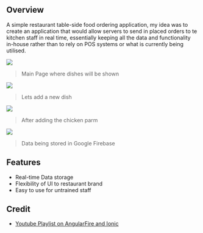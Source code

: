 ## Overview

A simple restaurant table-side food ordering application, my idea was to create an application that would allow servers to send in placed orders to te kitchen staff in real time, essentially keeping all the data and functionality in-house rather than to rely on POS systems or what is currently being utilised. 


![](https://github.com/dathanki/SimpleFoodDeliveryClone/blob/master/screenshots/main.png)
> Main Page where dishes will be shown 

![](https://github.com/dathanki/SimpleFoodDeliveryClone/blob/master/screenshots/addDish_.png)
> Lets add a new dish

![](https://github.com/dathanki/SimpleFoodDeliveryClone/blob/master/screenshots/addedDishes.png)
> After adding the chicken parm

![](https://github.com/dathanki/SimpleFoodDeliveryClone/blob/master/screenshots/Firebase.png)
> Data being stored in Google Firebase

## Features
- Real-time Data storage
- Flexibility of UI to restaurant brand
- Easy to use for untrained staff

## Credit 
- [Youtube Playlist on AngularFire and Ionic](https://www.youtube.com/playlist?list=PLtKjv92L0ihAkTsq7-mxOGk8NrSXV7MY7)
